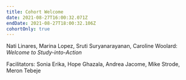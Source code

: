 ```yaml
---
title: Cohort Welcome
date: 2021-08-27T16:00:32.071Z
endDate: 2021-08-27T18:00:32.106Z
cohortOnly: true
---
```


Nati Linares, Marina Lopez, Sruti Suryanarayanan, Caroline Woolard: _Welcome to Study-into-Action_

Facilitators: Sonia Erika, Hope Ghazala, Andrea Jacome, Mike Strode, Meron Tebeje

